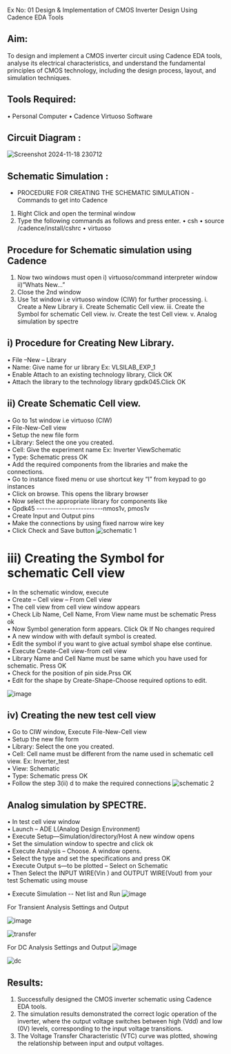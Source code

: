 Ex No: 01     Design & Implementation of CMOS Inverter Design Using Cadence EDA Tools   

## Aim:
To design and implement a CMOS inverter circuit using Cadence EDA tools, analyse its electrical characteristics, and understand the fundamental principles of CMOS technology, including the design process, layout, and simulation techniques.

## Tools Required:
•	Personal Computer
•	Cadence Virtuoso Software

## Circuit Diagram :
![Screenshot 2024-11-18 230712](https://github.com/user-attachments/assets/3e30bd50-665e-4f9c-8a6d-93d564266e73)


## Schematic Simulation : 
- PROCEDURE FOR CREATING THE SCHEMATIC SIMULATION -Commands to get into Cadence

1.	Right Click and open the terminal window
2.	Type the following commands as follows and press enter.
•	csh
•	source /cadence/install/cshrc
•	virtuoso 
## Procedure for Schematic simulation using Cadence

1.	Now two windows must open i) virtuoso/command interpreter window ii)”Whats New…”
2.	Close the 2nd window
3.	Use 1st window i.e virtuoso window (CIW) for further processing.
i.	Create a New Library
ii.	Create Schematic Cell view.
iii.	Create the Symbol for schematic Cell view.
iv.	Create the test Cell view.
v.	Analog simulation by spectre


## i)	Procedure for Creating New Library.
•	File –New – Library
<br>
•	Name: Give name for ur library Ex: VLSILAB_EXP_1
<br>
•	Enable Attach to an existing technology library, Click OK
<br>
•	Attach the library to the technology library gpdk045.Click OK
<br>
## ii)	Create Schematic Cell view.
•	Go to 1st window i.e virtuoso (CIW)
<br>
•	File-New-Cell view
<br>
•	Setup the new file form
<br>
•	Library: Select the one you created.
<br>
•	Cell: Give the experiment name Ex: Inverter ViewSchematic
<br>
•	Type: Schematic press OK
<br>
•	Add the required components from the libraries and make the connections.
<br>
•	Go to instance fixed menu or use shortcut key “I” from keypad to go instances
<br>
•	Click on browse. This opens the library browser
<br>
•	Now select the appropriate library for components like 
<br>
•	Gpdk45 ------------------------nmos1v, pmos1v
<br>
•	Create Input and Output pins
<br>
•	Make the connections by using fixed narrow wire key
<br>
•	Click Check and Save button
![schematic 1](https://github.com/user-attachments/assets/5afce444-518f-4a9a-a480-332aba34319c)


 
# iii)	Creating the Symbol for schematic Cell view

•	In the schematic window, execute 
<br>
•	Create – Cell view – From Cell view
<br>
•	The cell view from cell view window appears
<br>
•	Check Lib Name, Cell Name, From View name must be schematic Press ok
<br>
•	Now Symbol generation form appears. Click Ok If No changes required
<br>
•	A new window with with default symbol is created.
<br>
•	Edit the symbol if you want to give actual symbol shape else continue.
<br>
•	Execute Create-Cell view-from cell view
<br>
•	Library Name and Cell Name must be same which you have used for schematic. Press OK
<br>
•	Check for the position of pin side.Prss OK
<br>
•	Edit for the shape by Create-Shape-Choose required options to edit.

 ![image](https://github.com/user-attachments/assets/e947dcda-b023-4668-a955-a5faf0949702)


## iv)	Creating the new test cell view

•	Go to CIW window, Execute File-New-Cell view
<br>
•	Setup the new file form
<br>
•	Library: Select the one you created.
<br>
•	Cell: Cell name must be different from the name used in schematic cell view. Ex: Inverter_test
<br>
•	View: Schematic
<br>
•	Type: Schematic press OK
<br>
•	Follow the step 3(ii) d to make the required connections
![schematic 2](https://github.com/user-attachments/assets/96411f83-8434-48ef-a717-29dba554a7ae)


 
## Analog simulation by SPECTRE.
•	In test cell view window
<br>
•	Launch – ADE L(Analog Design Environment)
<br>
•	Execute Setup—Simulation/directory/Host A new window opens
<br>
•	Set the simulation window to spectre and click ok
<br>
•	Execute Analysis – Choose. A window opens.
<br>
•	Select the type and set the specifications and press OK
<br>
•	Execute Output s—to be plotted – Select on Schematic
<br>
•	Then Select the INPUT WIRE(Vin ) and OUTPUT WIRE(Vout) from your test Schematic using mouse

•	Execute Simulation -- Net list and Run
 ![image](https://github.com/user-attachments/assets/3aac50ec-bc0f-406e-be2e-a504b8afa8c9)

For Transient Analysis Settings and Output
 
 
 ![image](https://github.com/user-attachments/assets/92d14f32-8ba5-4fed-978a-38c360b8e305)

![transfer](https://github.com/user-attachments/assets/9cb795ab-6f1c-44a9-bb57-ef6152a05124)

 For DC Analysis Settings and Output
![image](https://github.com/user-attachments/assets/0ee74107-e03a-4204-b685-83ced611c993)

![dc](https://github.com/user-attachments/assets/9cd1e72b-a23f-4d70-aabe-0bc8ef64599a)

 




 

## Results:
1.	Successfully designed the CMOS inverter schematic using Cadence EDA tools.
2.	The simulation results demonstrated the correct logic operation of the inverter, where the output voltage switches between high (Vdd) and low (0V) levels, corresponding to the input voltage transitions.
3.	The Voltage Transfer Characteristic (VTC) curve was plotted, showing the relationship between input and output voltages.











